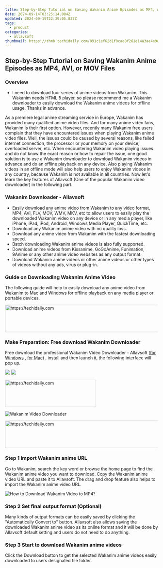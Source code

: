 ```yaml
---
title: Step-by-Step Tutorial on Saving Wakanim Anime Episodes as MP4, AVI, or MOV Files
date: 2024-09-14T03:25:14.084Z
updated: 2024-09-19T22:39:05.837Z
tags:
  - product
categories:
  - allavsoft
thumbnail: https://thmb.techidaily.com/891c1ef62d1f0cae8f261e14a3ae4e9d18efe066afd0af7e2373c813aa6b6f85.jpg
---
```


## Step-by-Step Tutorial on Saving Wakanim Anime Episodes as MP4, AVI, or MOV Files

### Overview

* I need to download four series of anime videos from Wakanim. This Wakanim needs HTML 5 player, so please recommend me a Wakanim downloader to easily download the Wakanim anime videos for offline usage. Thanks in advance.

As a premiere legal anime streaming service in Europe, Wakanim has provided many qualified anime video files. And for many anime video fans, Wakanim is their first option. However, recently many Wakanim free users complain that they have encountered issues when playing Wakanim anime video files. Well, the issues could be caused by several reasons, like failed internet connection, the processor or your memory on your device, overloaded server, etc. When encountering Wakanim video playing issues and do not know the exact reason or how to repair the issue, one good solution is to use a Wakanim downloader to download Wakanim videos in advance and do an offline playback on any device. Also playing Wakanim videos in an offline mode will also help users to enjoy Wakanim videos in any country, because Wakanim is not available in all countries. Now let's learn the key features of Allavsoft (One of the popular Wakanim video downloader) in the following part.

### Wakanim Downloader - Allavsoft

* Easily download any anime video from Wakanim to any video format, MP4, AVI, FLV, MOV, WMV, MKV, etc to allow users to easily play the downloaded Wakanim video on any device or in any media player, like iPhone, iPad, iPod, Android, Windows Media Player, QuickTime, etc.
* Download any Wakanim anime video with no quality loss.
* Download any anime video from Wakanim with the fastest downloading speed.
* Batch downloading Wakanim anime videos is also fully supported.
* Download anime videos from Kissanime, GoGoAnime, Funimation, 9Anime or any other anime video websites as any output format.
* Download Wakanim anime videos or other anime videos or other types of videos without any ads, virus or plug-in.

### Guide on Downloading Wakanim Anime Video

The following guide will help to easily download any anime video from Wakanim to Mac and Windows for offline playback on any media player or portable devices.

<!-- affiliate ads begin -->
<a href="https://appsumo.8odi.net/c/5597632/2144281/7443" target="_top" id="2144281">
  <img src="//a.impactradius-go.com/display-ad/7443-2144281" border="0" alt="https://techidaily.com" width="728" height="90"/>
</a>
<img height="0" width="0" src="https://appsumo.8odi.net/i/5597632/2144281/7443" style="position:absolute;visibility:hidden;" border="0" />
<!-- affiliate ads end -->

### Make Preparation: Free download Wakanim Downloader

Free download the professional Wakanim Video Downloader - Allavsoft ([for Windows](https://tools.techidaily.com/allavsoft/products/) , [for Mac](https://tools.techidaily.com/allavsoft/products/)) , install and then launch it, the following interface will pop up.

[![](https://www.allavsoft.com/how-to/../images/how-to/free-download-win.jpg)](https://tools.techidaily.com/allavsoft/products/) [![](https://www.allavsoft.com/how-to/../images/how-to/free-download-mac.jpg)](https://tools.techidaily.com/allavsoft/products/)

<!-- affiliate ads begin -->
<a href="https://aligracehair.sjv.io/c/5597632/2027162/19272" target="_top" id="2027162">
  <img src="//a.impactradius-go.com/display-ad/19272-2027162" border="0" alt="https://techidaily.com" width="300" height="90"/>
</a>
<img height="0" width="0" src="https://aligracehair.sjv.io/i/5597632/2027162/19272" style="position:absolute;visibility:hidden;" border="0" />
<!-- affiliate ads end -->

![Wakanim Video Downloader](https://www.allavsoft.com/how-to/../images/allavsoft/screen-shot-600.jpg)

<!-- affiliate ads begin -->
<a href="https://ephamedtechinc.pxf.io/c/5597632/2137225/26400" target="_top" id="2137225">
  <img src="//a.impactradius-go.com/display-ad/26400-2137225" border="0" alt="https://techidaily.com" width="728" height="90"/>
</a>
<img height="0" width="0" src="https://ephamedtechinc.pxf.io/i/5597632/2137225/26400" style="position:absolute;visibility:hidden;" border="0" />
<!-- affiliate ads end -->

### Step 1 Import Wakanim anime URL

Go to Wakanim, search the key word or browse the home page to find the Wakanim anime video you want to download. Copy the Wakanim anime video URL and paste it to Allavsoft. The drag and drop feature also helps to import the Wakanim anime video URL.

![How to Download Wakanim Video to MP4?](https://www.allavsoft.com/how-to/../images/how-to/download-rtmp-video/download-rtmp-video.jpg)

### Step 2 Set final output format (Optional)

Many kinds of output formats can be easily saved by clicking the "Automatically Convert to" button. Allavsoft also allows saving the downloaded Wakanim anime video as its online format and it will be done by Allavsoft default setting and users do not need to do anything.

### Step 3 Start to download Wakanim anime videos

Click the Download button to get the selected Wakanim anime videos easily downloaded to users designated file folder.

<ins class="adsbygoogle"
     style="display:block"
     data-ad-format="autorelaxed"
     data-ad-client="ca-pub-7571918770474297"
     data-ad-slot="1223367746"></ins>

<ins class="adsbygoogle"
     style="display:block"
     data-ad-client="ca-pub-7571918770474297"
     data-ad-slot="8358498916"
     data-ad-format="auto"
     data-full-width-responsive="true"></ins>
